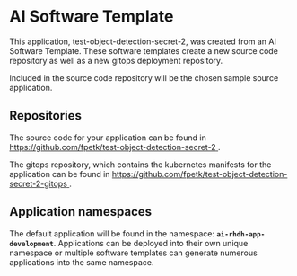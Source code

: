 # AI Software Template

This application, test-object-detection-secret-2, was created from an AI Software Template. These software templates create a new source code repository as well as a new gitops deployment repository.

Included in the source code repository will be the chosen sample source application.

## Repositories

The source code for your application can be found in [https://github.com/fpetk/test-object-detection-secret-2 ](https://github.com/fpetk/test-object-detection-secret-2 ).
 
The gitops repository, which contains the kubernetes manifests for the application can be found in 
[https://github.com/fpetk/test-object-detection-secret-2-gitops ](https://github.com/fpetk/test-object-detection-secret-2-gitops ). 

## Application namespaces 

The default application will be found in the namespace: **`ai-rhdh-app-development`**. Applications can be deployed into their own unique namespace or multiple software templates can generate numerous applications into the same namespace.